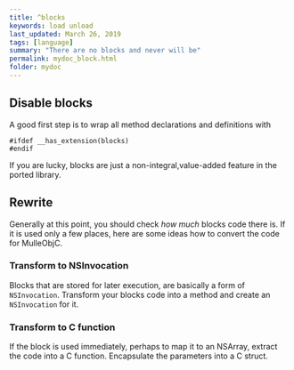 ```yaml
---
title: ^blocks
keywords: load unload
last_updated: March 26, 2019
tags: [language]
summary: "There are no blocks and never will be"
permalink: mydoc_block.html
folder: mydoc
---
```



## Disable blocks

A good first step is to wrap all method declarations and definitions with

```
#ifdef __has_extension(blocks)
#endif
```

If you are lucky, blocks are just a non-integral,value-added feature
in the ported library.


## Rewrite

Generally at this point, you should check _how much_ blocks code there is.
If it is used only a few places, here are some ideas how to convert the code
for MulleObjC.

### Transform to NSInvocation

Blocks that are stored for later execution, are basically a form of
`NSInvocation`. Transform your blocks code into a method and create an
`NSInvocation` for it.


### Transform to C function

If the block is used immediately, perhaps to map it to an NSArray,
extract the code into a C function. Encapsulate the parameters into a C
struct.

